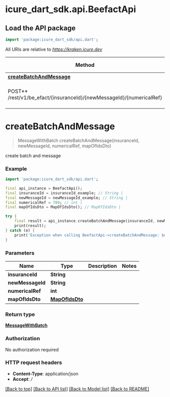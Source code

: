 # icure_dart_sdk.api.BeefactApi

## Load the API package
```dart
import 'package:icure_dart_sdk/api.dart';
```

All URIs are relative to *https://kraken.icure.dev*

Method | HTTP request | Description
------------- | ------------- | -------------
[**createBatchAndMessage**](BeefactApi.md#createbatchandmessage) | **
POST** /rest/v1/be_efact/{insuranceId}/{newMessageId}/{numericalRef} | create batch and message


# **createBatchAndMessage**
> MessageWithBatch createBatchAndMessage(insuranceId, newMessageId, numericalRef, mapOfIdsDto)

create batch and message

### Example
```dart
import 'package:icure_dart_sdk/api.dart';

final api_instance = BeefactApi();
final insuranceId = insuranceId_example; // String |
final newMessageId = newMessageId_example; // String |
final numericalRef = 789; // int |
final mapOfIdsDto = MapOfIdsDto(); // MapOfIdsDto |

try {
    final result = api_instance.createBatchAndMessage(insuranceId, newMessageId, numericalRef, mapOfIdsDto);
    print(result);
} catch (e) {
    print('Exception when calling BeefactApi->createBatchAndMessage: $e\n');
}
```

### Parameters

Name | Type | Description  | Notes
------------- | ------------- | ------------- | -------------
 **insuranceId** | **String**|  |
 **newMessageId** | **String**|  |
 **numericalRef** | **int**|  |
 **mapOfIdsDto** | [**MapOfIdsDto**](MapOfIdsDto.md)|  |

### Return type

[**MessageWithBatch**](MessageWithBatch.md)

### Authorization

No authorization required

### HTTP request headers

 - **Content-Type**: application/json
 - **Accept**: */*

[[Back to top]](#) [[Back to API list]](../README.md#documentation-for-api-endpoints) [[Back to Model list]](../README.md#documentation-for-models) [[Back to README]](../README.md)
